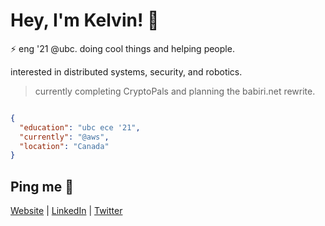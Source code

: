# Hey, I'm Kelvin! 👋

⚡ eng '21 @ubc. doing cool things and helping people.

interested in distributed systems, security, and robotics. 

> currently completing CryptoPals and planning the babiri.net rewrite.

```json

{
  "education": "ubc ece '21",
  "currently": "@aws",
  "location": "Canada"
}

```

## Ping me :postbox:
[Website](https://www.kelvinkoon.dev/) | [LinkedIn](https://www.linkedin.com/in/kelvinkoon/) | [Twitter](https://twitter.com/NotCelsiusDeg)
